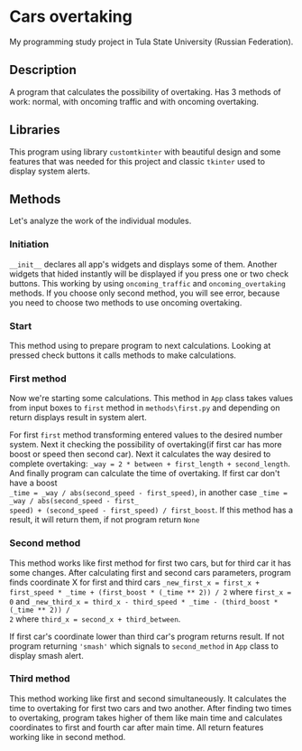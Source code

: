 # Cars overtaking
<p>My programming study project in Tula State University (Russian Federation).</p>

<h2>Description</h2>
<p>A program that calculates the possibility of overtaking. 
Has 3 methods of work: normal, with oncoming traffic and with oncoming overtaking.</p>

<h2>Libraries</h2>
<p>This program using library <code>customtkinter</code> with beautiful design and some features
that was needed for this project and classic <code>tkinter</code> used to display system alerts.</p>

<h2> Methods </h2>
<p>Let's analyze the work of the individual modules.</p>
<h3>Initiation</h3>
<p><code>__init__</code> declares all app's widgets and displays some of them. Another widgets that 
hided instantly will be displayed if you press one or two check buttons. This working by using 
<code>oncoming_traffic</code> and <code>oncoming_overtaking</code> methods. If you choose only second method, 
you will see error, because you need to choose two methods to use oncoming overtaking.</p>

<h3>Start</h3>
<p>This method using to prepare program to next calculations. Looking at pressed check buttons it calls
methods to make calculations.</p>

<h3>First method</h3>
<p>Now we're starting some calculations. This method in <code>App</code> class takes values from input boxes
to <code>first</code> method in <code>methods\first.py</code> and depending on return displays result in
system alert.</p>
<p>For first <code>first</code> method transforming entered values to the desired number system. Next it 
checking the possibility of overtaking(if first car has more boost or speed then second car). Next it 
calculates the way desired to complete overtaking: <code>_way = 2 * between + first_length + second_length</code>.
And finally program can calculate the time of overtaking. If first car don't have a boost <code>
_time = _way / abs(second_speed - first_speed)</code>, in another case <code>_time = _way / abs(second_speed - first_
speed) + (second_speed - first_speed) / first_boost</code>. If this method has a result, it will return them,
if not program return <code>None</code></p>

<h3>Second method</h3>
<p>This method works like first method for first two cars, but for third car it has some changes.
After calculating first and second cars parameters, program finds coordinate X for first and third cars 
<code>_new_first_x = first_x + first_speed * _time + (first_boost * (_time ** 2)) / 2</code>
where <code>first_x = 0</code> and <code>_new_third_x = third_x - third_speed * _time - (third_boost * (_time ** 2)) / 
2</code> where <code>third_x = second_x + third_between</code>.</p>
<p>If first car's coordinate lower than third car's program returns result. If not program returning <code>'smash'</code>
which signals to <code>second_method</code> in <code>App</code> class to display smash alert.</p>

<h3>Third method</h3>
<p>This method working like first and second simultaneously. It calculates the time
to overtaking for first two cars and two another. After finding two times to overtaking,
program takes higher of them like main time and calculates coordinates to first and 
fourth car after main time. All return features working like in second method.</p>